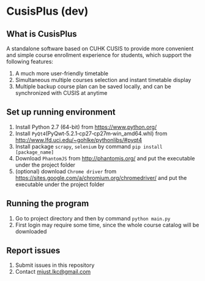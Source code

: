 # CusisPlus (dev)
## What is CusisPlus
A standalone software based on CUHK CUSIS to provide more convenient and simple course enrollment experience for students, which support the following features:  
1. A much more user-friendly timetable  
2. Simultaneous multiple courses selection and instant timetable display  
3. Multiple backup course plan can be saved locally, and can be synchronized with CUSIS at anytime  
## Set up running environment
1. Install Python 2.7 (64-bit) from https://www.python.org/  
2. Install `PyQt4`(PyQwt‑5.2.1‑cp27‑cp27m‑win_amd64.whl) from http://www.lfd.uci.edu/~gohlke/pythonlibs/#pyqt4  
3. Install package `scrapy`, `selenium` by command `pip install [package_name]`  
4. Download `PhantomJS` from http://phantomjs.org/ and put the executable under the project folder  
5. (optional) download `Chrome driver` from https://sites.google.com/a/chromium.org/chromedriver/ and put the executable under the project folder  
## Running the program
1. Go to project directory and then by command `python main.py`  
2. First login may require some time, since the whole course catalog will be downloaded  
## Report issues
1. Submit issues in this repository  
2. Contact mjust.lkc@gmail.com  
